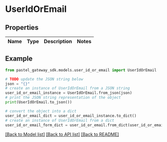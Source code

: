 # UserIdOrEmail


## Properties

Name | Type | Description | Notes
------------ | ------------- | ------------- | -------------

## Example

```python
from pastel_gateway_sdk.models.user_id_or_email import UserIdOrEmail

# TODO update the JSON string below
json = "{}"
# create an instance of UserIdOrEmail from a JSON string
user_id_or_email_instance = UserIdOrEmail.from_json(json)
# print the JSON string representation of the object
print(UserIdOrEmail.to_json())

# convert the object into a dict
user_id_or_email_dict = user_id_or_email_instance.to_dict()
# create an instance of UserIdOrEmail from a dict
user_id_or_email_form_dict = user_id_or_email.from_dict(user_id_or_email_dict)
```
[[Back to Model list]](../README.md#documentation-for-models) [[Back to API list]](../README.md#documentation-for-api-endpoints) [[Back to README]](../README.md)


